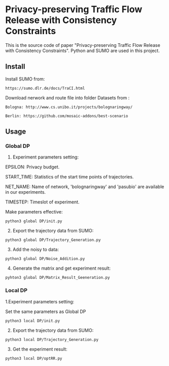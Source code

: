 # Privacy-preserving Traffic Flow Release with Consistency Constraints

This is the source code of paper "Privacy-preserving Traffic Flow Release with Consistency Constraints". Python and SUMO are used in this project.

## Install

Install SUMO from:
```
https://sumo.dlr.de/docs/TraCI.html
```

Download nerwork and route file into folder Datasets from :
```
Bologna: http://www.cs.unibo.it/projects/bolognaringway/

Berlin: https://github.com/mosaic-addons/best-scenario
```
## Usage

### Global DP
1. Experiment parameters setting:

EPSILON: Privacy budget.

START_TIME: Statistics of the start time points of trajectories.

NET_NAME: Name of network, 'bolognaringway' and 'pasubio' are available in our experiments.

TIMESTEP: Timeslot of experiment.

Make parameters effective:
```
python3 global DP/init.py
```

2. Export the trajectory data from SUMO:

```
python3 global DP/Trajectory_Generation.py
```

3. Add the noisy to data:

```
python3 global DP/Noise_Addition.py
```

4. Generate the matrix and get experiment result:
```
pyhton3 global DP/Matrix_Result_Geeneration.py
```

### Local DP
1.Experiment parameters setting:

Set the same parameters as Global DP

```
python3 local DP/init.py
```
2. Export the trajectory data from SUMO:

```
python3 local DP/Trajectory_Generation.py
```
3. Get the experiment result:

```
python3 local DP/optRR.py
```
